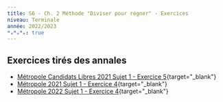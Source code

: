 ```yaml
---
title: S6 - Ch. 2 Méthode "Diviser pour régner" - Exercices
niveau: Terminale
année: 2022/2023
ᴴₒᴴₒᴴₒ: true
---
```


## Exercices tirés des annales

* [Métropole Candidats Libres 2021 Sujet 1 - Exercice 5](../../../assets/pdf/2021_Metropole_CL_1.pdf){target="_blank"}
* [Métropole 2021 Sujet 1 - Exercice 4](../../../assets/pdf/2021_Metropole_1.pdf){target="_blank"}
* [Métropole 2022 Sujet 1 - Exercice 4](../../../assets/pdf/2022_Metropole_Jour1.pdf){target="_blank"}